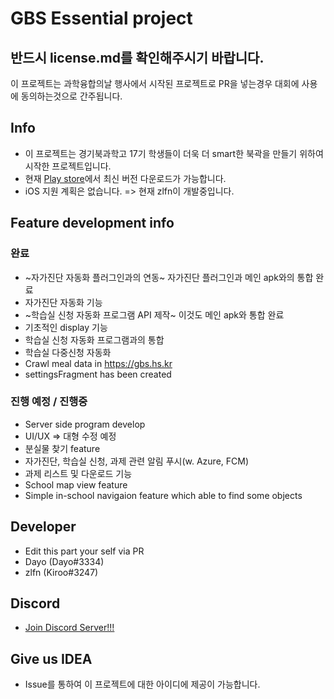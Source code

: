 GBS Essential project
=========================

## 반드시 license.md를 확인해주시기 바랍니다.

이 프로젝트는 과학융합의날 행사에서 시작된 프로젝트로 PR을 넣는경우 대회에 사용에 동의하는것으로 간주됩니다.

## Info
 - 이 프로젝트는 경기북과학고 17기 학생들이 더욱 더 smart한 북곽을 만들기 위하여 시작한 프로젝트입니다.
 - 현재 [Play store][PlayStore]에서 최신 버전 다운로드가 가능합니다.
 - iOS 지원 계획은 없습니다. => 현재 zlfn이 개발중입니다.
 

## Feature development info
### 완료
 - ~자가진단 자동화 플러그인과의 연동~ 자가진단 플러그인과 메인 apk와의 통합 완료
 - 자가진단 자동화 기능
 - ~학습실 신청 자동화 프로그램 API 제작~ 이것도 메인 apk와 통합 완료
 - 기초적인 display 기능
 - 학습실 신청 자동화 프로그램과의 통합
 - 학습실 다중신청 자동화
 - Crawl meal data in https://gbs.hs.kr
 - settingsFragment has been created

### 진행 예정 / 진행중
 - Server side program develop
 - UI/UX => 대형 수정 예정
 - 분실물 찾기 feature
 - 자가진단, 학습실 신청, 과제 관련 알림 푸시(w. Azure, FCM)
 - 과제 리스트 및 다운로드 기능
 - School map view feature
 - Simple in-school navigaion feature which able to find some objects

## Developer
 - Edit this part your self via PR
 - Dayo (Dayo#3334)
 - zlfn (Kiroo#3247)

## Discord
 - [Join Discord Server!!!][DiscordSv]

## Give us IDEA
 - Issue를 통하여 이 프로젝트에 대한 아이디에 제공이 가능합니다.

 [DiscordSv]: https://discord.gg/AquMeq6bRE "Join us!!!"
 [PlayStore]: https://play.google.com/store/apps/details?id=com.dayo.executer "Download from play store"
